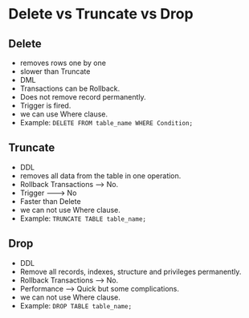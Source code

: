 # Delete vs Truncate vs Drop

Delete
-
- removes rows one by one
- slower than Truncate
- DML
- Transactions can be Rollback.
- Does not remove record permanently.
- Trigger is fired.
- we can use Where clause.
- Example: `DELETE FROM table_name WHERE Condition;`

Truncate
-
- DDL
- removes all data from the table in one operation.
- Rollback Transactions --> No.
- Trigger ---> No
- Faster than Delete
- we can not use Where clause.
- Example: `TRUNCATE TABLE table_name;`

Drop
-
- DDL
- Remove all records, indexes, structure and privileges permanently.
- Rollback Transactions --> No.
- Performance --> Quick but some complications.
- we can not use Where clause.
- Example: `DROP TABLE table_name;`
